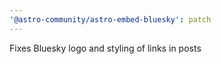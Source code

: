 ```yaml
---
'@astro-community/astro-embed-bluesky': patch
---
```


Fixes Bluesky logo and styling of links in posts
